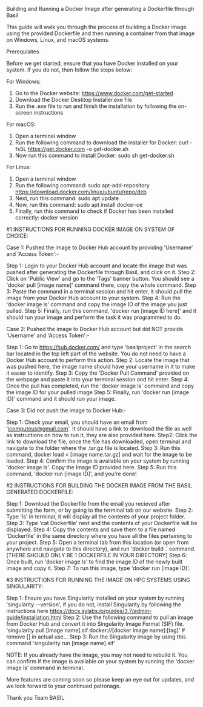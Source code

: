 Building and Running a Docker Image after generating a Dockerfile through Basil

This guide will walk you through the process of building a Docker image using the provided Dockerfile and then running a container from that image on Windows, Linux, and macOS systems.

Prerequisites

Before we get started, ensure that you have Docker installed on your system. If you do not, then follow the steps below:

For Windows:
1. Go to the Docker website: https://www.docker.com/get-started
2. Download the Docker Desktop Installer.exe file
3. Run the .exe file to run and finish the installation by following the on-screen instructions

For macOS:
1. Open a terminal window
2. Run the following command to download the installer for Docker: curl -fsSL https://get.docker.com -o get-docker.sh
3. Now run this command to install Docker: sudo sh get-docker.sh

For Linux:
1. Open a terminal window
2. Run the following command: sudo apt-add-repository https://download.docker.com/linux/ubuntu/repo/deb
3. Next, run this command: sudo apt update
4. Now, run this command: sudo apt install docker-ce
5. Finally, run this command to check if Docker has been installed correctly: docker version 

#1 INSTRUCTIONS FOR RUNNING DOCKER IMAGE ON SYSTEM OF CHOICE:

Case 1: Pushed the image to Docker Hub account by providing 'Username' and 'Access Token':-

Step 1: Login to your Docker Hub account and locate the image that was pushed after generating the Dockerfile through Basil, and click on it.
Step 2: Click on 'Public View' and go to the 'Tags' banner button. You should see a 'docker pull [image name]' command there, copy the whole command.
Step 3: Paste the command in a terminal session and hit enter, it should pull the image from your Docker Hub account to your system.
Step 4: Run the 'docker image ls' command and copy the image ID of the image you just pulled.
Step 5: Finally, run this command, 'docker run [image ID here]' and it should run your image and perform the task it was programmed to do.

Case 2: Pushed the image to Docker Hub account but did NOT provide 'Username' and 'Access Token':-

Step 1:  Go to https://hub.docker.com/ and type 'basilproject' in the search bar located in the top left part of the website. You do not need to have a Docker Hub account to perform this action.
Step 2: Locate the image that was pushed here, the image name should have your username in it to make it easier to identify.
Step 3: Copy the 'Docker Pull Command' provided on the webpage and paste it into your terminal session and hit enter.
Step 4: Once the pull has completed, run the 'docker image ls' command and copy the image ID for your pulled image
Step 5: Finally, run 'docker run [image ID]' command and it should run your image.

Case 3: Did not push the image to Docker Hub:-

Step 1: Check your email, you should have an email from 'icomputeus@gmail.com'. It should have a link to download the file as well as instructions on how to run it, they are also provided here.
Step2: Click the link to download the file, once the file has downloaded, open terminal and navigate to the folder where the .tar.gz file is located.
Step 3: Run this command, docker load < [image name.tar.gz] and wait for the image to be loaded.
Step 4: Confirm the image is available on your system by running 'docker image ls'. Copy the Image ID provided here.
Step 5: Run this command, 'docker run [image ID]', and you're done!

#2 INSTRUCTIONS FOR BUILDING THE DOCKER IMAGE FROM THE BASIL GENERATED DOCKERFILE:

Step 1: Download the Dockerfile from the email you recieved after submitting the form, or by going to the terminal tab on our website.
Step 2: Type 'ls' in terminal, it will display all the contents of your project folder.
Step 3: Type 'cat Dockerfile' next and the contents of your Dockerfile will be displayed.
Step 4: Copy the contents and save them to a file named 'Dockerfile' in the same directory where you have all the files pertaining to your project. 
Step 5: Open a terminal tab from this location (or open from anywhere and navigate to this directory), and run 'docker build .' command. [THERE SHOULD ONLY BE 1 DOCKERFILE IN YOUR DIRECTORY]
Step 6: Once built, run 'docker image ls' to find the image ID of the newly built image and copy it.
Step 7: To run this image, type 'docker run [image ID]'.

#3 INSTRUCTIONS FOR RUNNING THE IMAGE ON HPC SYSTEMS USING SINGULARITY:

Step 1: Ensure you have Singularity installed on your system by running 'singularity --version', if you do not, install Singularity by following the instructions here https://docs.sylabs.io/guides/3.7/admin-guide/installation.html
Step 2: Use the following command to pull an image from Docker Hub and convert it into Singularity Image Format (SIF) file.
        'singularity pull [image name].sif docker://[docker image name]:[tag]' # remove [] in actual use...
Step 3: Run the Singularity image by using this command
        'singularity run [image name].sif'

NOTE: If you already have the image, you may not need to rebuild it. You can confirm if the image is available on your system by running the 'docker image ls' command in terminal. 

More features are coming soon so please keep an eye out for updates, and we look forward to your continued patronage.

Thank you
Team BASIL
